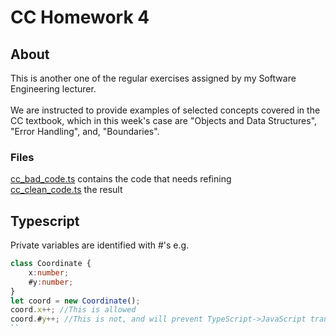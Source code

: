 # CC Homework 4
## About
This is another one of the regular exercises assigned by my Software Engineering lecturer. <br>
<br>
We are instructed to provide examples of selected concepts covered in the CC textbook, which in this week's case are "Objects and Data Structures", "Error Handling", and, "Boundaries".

### Files
[cc_bad_code.ts](https://github.com/wafibismail/cc_homework_4/blob/master/cc_bad_code.ts) contains the code that needs refining <br>
[cc_clean_code.ts](https://github.com/wafibismail/cc_homework_4/blob/master/cc_clean_code.ts) the result

## Typescript
Private variables are identified with #'s e.g.
```typescript
class Coordinate {
    x:number;
    #y:number;
}
let coord = new Coordinate();
coord.x++; //This is allowed
coord.#y++; //This is not, and will prevent TypeScript->JavaScript transpilation.
``